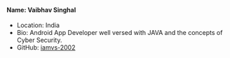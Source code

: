 #### Name: Vaibhav Singhal
- Location: India
- Bio: Android App Developer well versed with JAVA and the concepts of Cyber Security.
- GitHub: [iamvs-2002](https://github.com/iamvs-2002)

